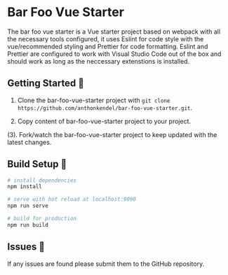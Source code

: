 # Bar Foo Vue Starter

The bar foo vue starter is a Vue starter project based on webpack with all the necessary tools configured,
it uses Eslint for code style with the vue/recommended styling and Prettier for code formatting.
Eslint and Prettier are configured to work with Visual Studio Code out of the box and should work as long as the neccessary extenstions is installed.

## Getting Started 🐌

1. Clone the bar-foo-vue-starter project with `git clone https://github.com/anthonkendel/bar-foo-vue-starter.git`.

2. Copy content of bar-foo-vue-starter project to your project.

(3). Fork/watch the bar-foo-vue-starter project to keep updated with the latest changes.

## Build Setup 🐢

```bash
# install dependencies
npm install

# serve with hot reload at localhost:9090
npm run serve

# build for production
npm run build
```

## Issues 🦀

If any issues are found please submit them to the GitHub repository.
